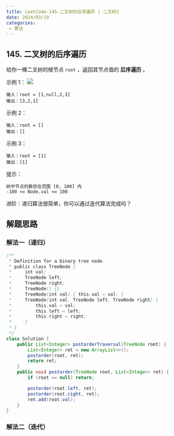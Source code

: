```yaml
---
title: LeetCode-145-二叉树的后序遍历 | 二叉树2
date: 2024/03/19
categories:
 - 算法
---
```

## 145. 二叉树的后序遍历
给你一棵二叉树的根节点 `root` ，返回其节点值的 **后序遍历** 。


示例 1：
![](/image/2024031904.jpg)
```
输入：root = [1,null,2,3]
输出：[3,2,1]
```
示例 2：
```
输入：root = []
输出：[]
```
示例 3：
```
输入：root = [1]
输出：[1]
```

提示：
```
树中节点的数目在范围 [0, 100] 内
-100 <= Node.val <= 100
```

进阶：递归算法很简单，你可以通过迭代算法完成吗？

## 解题思路
### 解法一（递归）
```java
/**
 * Definition for a binary tree node.
 * public class TreeNode {
 *     int val;
 *     TreeNode left;
 *     TreeNode right;
 *     TreeNode() {}
 *     TreeNode(int val) { this.val = val; }
 *     TreeNode(int val, TreeNode left, TreeNode right) {
 *         this.val = val;
 *         this.left = left;
 *         this.right = right;
 *     }
 * }
 */
class Solution {
    public List<Integer> postorderTraversal(TreeNode root) {
        List<Integer> ret = new ArrayList<>();
        postorder(root, ret);
        return ret;
    }
    public void postorder(TreeNode root, List<Integer> ret) {
        if (root == null) return;

        postorder(root.left, ret);
        postorder(root.right, ret);
        ret.add(root.val);
    }
}
```

### 解法二（迭代）
